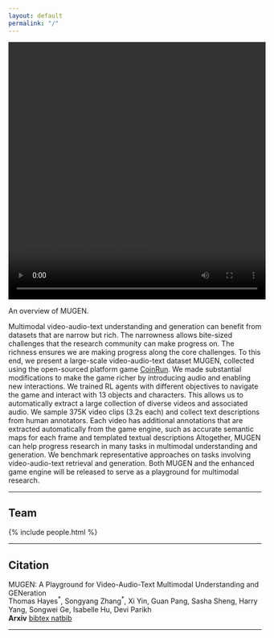 ```yaml
---
layout: default
permalink: "/"
---
```


<link rel="stylesheet" type="text/css" href="/static/css/home.css">

<div class="container">
  <div class="row">
    <!-- Teaser figure -->
    <div class="col-md-6 col-sm-6 col-xs-6 col-12">
      <!-- <img alt="{{ site.title }}" title="{{ site.title }}" id="teaser-figure" src="/static/img/paper/teaser.jpg"> -->
      <video width="512" height="512" controls>
      <source src="static/video/MUGEN_final.mp4" type="video/mp4">
      </video>
      <p id="teaser-caption">
        An overview of MUGEN.
      </p>
    </div>
    <!-- Abstract -->
    <div class="col-md-6 col-sm-6 col-xs-6 col-12">
      <p>
      Multimodal video-audio-text understanding and generation can benefit from datasets that are narrow but rich. The narrowness allows bite-sized challenges that the research community can make progress on. The richness ensures we are making progress along the core challenges. To this end, we present a large-scale video-audio-text dataset MUGEN, collected using the open-sourced platform game <a href="https://github.com/openai/coinrun">CoinRun</a>. We made substantial modifications to make the game richer by introducing audio and enabling new interactions. We trained RL agents with different objectives to navigate the game and interact with 13 objects and characters. This allows us to automatically extract a large collection of diverse videos and associated audio. We sample 375K video clips (3.2s each) and collect text descriptions from human annotators. Each video has additional annotations that are extracted automatically from the game engine, such as accurate semantic maps for each frame and templated textual descriptions Altogether, MUGEN can help progress research in many tasks in multimodal understanding and generation. We benchmark representative approaches on tasks involving video-audio-text retrieval and generation. Both MUGEN and the enhanced game engine will be released to serve as a playground for multimodal research.
      </p>
    </div>
  </div>
</div>

<hr>

<h2 class="anchor" id="people">Team</h2>
<div class="people-container">
{% include people.html %}
</div>
<hr>

<h2 class="anchor" id="citation">Citation</h2>
  <div class="paper-title col-md-12 col-sm-12 col-xs-12">
    MUGEN: A Playground for Video-Audio-Text Multimodal Understanding and GENeration
  </div>
  <!-- negative margin to account for superscripted asterisk -->
  <div class="paper-authors col-md-12 col-sm-12 col-xs-12" style="margin-top: -4px;">
    Thomas Hayes<sup>*</sup>, Songyang Zhang<sup>*</sup>, Xi Yin, Guan Pang, Sasha Sheng, Harry Yang, Songwei Ge, Isabelle Hu, Devi Parikh
  </div>
  <!-- arxiv and website link -->
  <div class="paper-links col-md-12 col-sm-12 col-xs-12">
    <span class="paper-link">
      <b>Arxiv</b>
    </span>
    <a class="paper-link button-div" href="/static/bibliography/nocaps_bibtex.txt" target="_blank">
      bibtex
    </a>
    <a class="paper-link button-div" href="/static/bibliography/nocaps_natbib.txt" target="_blank">
      natbib
    </a>
  </div>

<hr>

<br/>